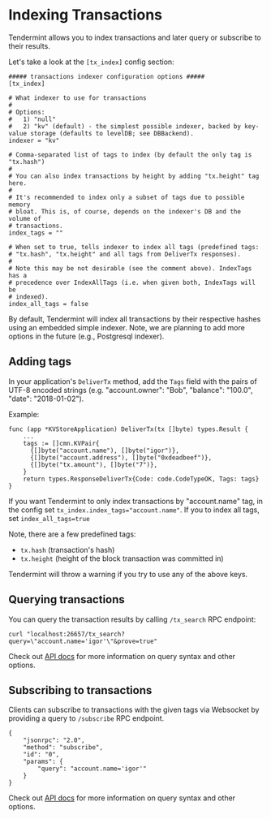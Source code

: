 # Indexing Transactions

Tendermint allows you to index transactions and later query or subscribe
to their results.

Let's take a look at the `[tx_index]` config section:

```
##### transactions indexer configuration options #####
[tx_index]

# What indexer to use for transactions
#
# Options:
#   1) "null"
#   2) "kv" (default) - the simplest possible indexer, backed by key-value storage (defaults to levelDB; see DBBackend).
indexer = "kv"

# Comma-separated list of tags to index (by default the only tag is "tx.hash")
#
# You can also index transactions by height by adding "tx.height" tag here.
#
# It's recommended to index only a subset of tags due to possible memory
# bloat. This is, of course, depends on the indexer's DB and the volume of
# transactions.
index_tags = ""

# When set to true, tells indexer to index all tags (predefined tags:
# "tx.hash", "tx.height" and all tags from DeliverTx responses).
#
# Note this may be not desirable (see the comment above). IndexTags has a
# precedence over IndexAllTags (i.e. when given both, IndexTags will be
# indexed).
index_all_tags = false
```

By default, Tendermint will index all transactions by their respective
hashes using an embedded simple indexer. Note, we are planning to add
more options in the future (e.g., Postgresql indexer).

## Adding tags

In your application's `DeliverTx` method, add the `Tags` field with the
pairs of UTF-8 encoded strings (e.g. "account.owner": "Bob", "balance":
"100.0", "date": "2018-01-02").

Example:

```
func (app *KVStoreApplication) DeliverTx(tx []byte) types.Result {
    ...
    tags := []cmn.KVPair{
      {[]byte("account.name"), []byte("igor")},
      {[]byte("account.address"), []byte("0xdeadbeef")},
      {[]byte("tx.amount"), []byte("7")},
    }
    return types.ResponseDeliverTx{Code: code.CodeTypeOK, Tags: tags}
}
```

If you want Tendermint to only index transactions by "account.name" tag,
in the config set `tx_index.index_tags="account.name"`. If you to index
all tags, set `index_all_tags=true`

Note, there are a few predefined tags:

- `tx.hash` (transaction's hash)
- `tx.height` (height of the block transaction was committed in)

Tendermint will throw a warning if you try to use any of the above keys.

## Querying transactions

You can query the transaction results by calling `/tx_search` RPC
endpoint:

```
curl "localhost:26657/tx_search?query=\"account.name='igor'\"&prove=true"
```

Check out [API docs](https://tendermint.github.io/slate/?shell#txsearch)
for more information on query syntax and other options.

## Subscribing to transactions

Clients can subscribe to transactions with the given tags via Websocket
by providing a query to `/subscribe` RPC endpoint.

```
{
    "jsonrpc": "2.0",
    "method": "subscribe",
    "id": "0",
    "params": {
        "query": "account.name='igor'"
    }
}
```

Check out [API docs](https://tendermint.github.io/slate/#subscribe) for
more information on query syntax and other options.
